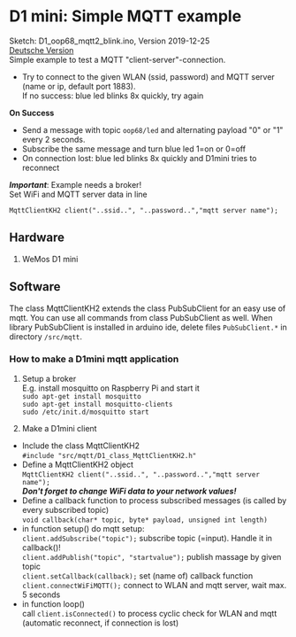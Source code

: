 # D1 mini: Simple MQTT example
Sketch: D1_oop68_mqtt2_blink.ino, Version 2019-12-25   
[Deutsche Version](./LIESMICH.md "Deutsche Version")   
Simple example to test a MQTT "client-server"-connection.   
* Try to connect to the given WLAN (ssid, password) and MQTT server (name or ip, default port 1883).   
If no success: blue led blinks 8x quickly, try again   

**On Success**   
* Send a message with topic `oop68/led` and alternating payload "0" or "1" every 2 seconds.   
* Subscribe the same message and turn blue led 1=on or 0=off   
* On connection lost: blue led blinks 8x quickly and D1mini tries to reconnect   

__*Important*__: Example needs a broker!   
Set WiFi and MQTT server data in line   
```
MqttClientKH2 client("..ssid..", "..password..","mqtt server name");   
```

## Hardware 
1. WeMos D1 mini

## Software
The class MqttClientKH2 extends the class PubSubClient for an easy use of mqtt. You can use all commands from class PubSubClient as well.
When library PubSubClient is installed in arduino ide, delete files `PubSubClient.*` in directory `/src/mqtt`.

### How to make a D1mini mqtt application
1. Setup a broker  
E.g. install mosquitto on Raspberry Pi and start it   
`sudo apt-get install mosquitto`    
`sudo apt-get install mosquitto-clients`    
`sudo /etc/init.d/mosquitto start`   

2. Make a D1mini client
* Include the class MqttClientKH2  
  `#include "src/mqtt/D1_class_MqttClientKH2.h"`  
* Define a MqttClientKH2 object  
  `MqttClientKH2 client("..ssid..", "..password..","mqtt server name");`  
__*Don't forget to change WiFi data to your network values!*__
* Define a callback function to process subscribed messages (is called by every subscribed topic)  
  `void callback(char* topic, byte* payload, unsigned int length)`  
* in function setup() do mqtt setup:  
  `client.addSubscribe("topic");` subscribe topic (=input). Handle it in  callback()!  
  `client.addPublish("topic", "startvalue");` publish massage by given topic  
  `client.setCallback(callback);` set (name of) callback function  
  `client.connectWiFiMQTT();` connect to WLAN and mqtt server, wait max. 5 seconds   
* in function loop()  
  call `client.isConnected()` to process cyclic check for WLAN and mqtt (automatic reconnect, if connection is lost)  
